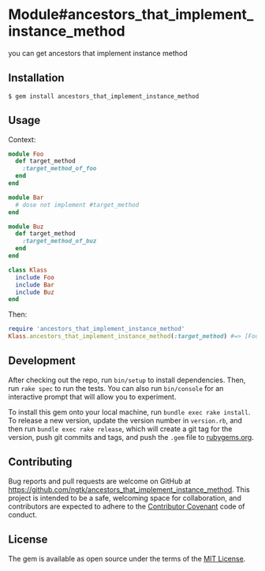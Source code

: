 # Module#ancestors_that_implement_instance_method

you can get ancestors that implement instance method

## Installation

```
$ gem install ancestors_that_implement_instance_method
```

## Usage


Context:

```ruby
module Foo
  def target_method
    :target_method_of_foo
  end
end

module Bar
  # dose not implement #target_method
end

module Buz
  def target_method
    :target_method_of_buz
  end
end

class Klass
  include Foo
  include Bar
  include Buz
end
```

Then:

```ruby
require 'ancestors_that_implement_instance_method'
Klass.ancestors_that_implement_instance_method(:target_method) #=> [Foo, Buz]
```

## Development

After checking out the repo, run `bin/setup` to install dependencies. Then, run `rake spec` to run the tests. You can also run `bin/console` for an interactive prompt that will allow you to experiment.

To install this gem onto your local machine, run `bundle exec rake install`. To release a new version, update the version number in `version.rb`, and then run `bundle exec rake release`, which will create a git tag for the version, push git commits and tags, and push the `.gem` file to [rubygems.org](https://rubygems.org).

## Contributing

Bug reports and pull requests are welcome on GitHub at https://github.com/ngtk/ancestors_that_implement_instance_method. This project is intended to be a safe, welcoming space for collaboration, and contributors are expected to adhere to the [Contributor Covenant](http://contributor-covenant.org) code of conduct.


## License

The gem is available as open source under the terms of the [MIT License](http://opensource.org/licenses/MIT).

